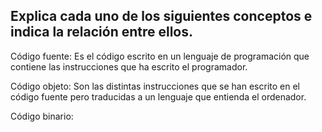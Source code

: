 ## Explica cada uno de los siguientes conceptos e indica la relación entre ellos.

Código fuente: Es el código escrito en un lenguaje de programación que contiene las instrucciones que ha escrito el programador.

Código objeto: Son las distintas instrucciones que se han escrito en el código fuente pero traducidas a un lenguaje que entienda el ordenador.

Código binario:
